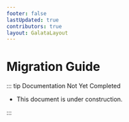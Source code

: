 ```yaml
---
footer: false
lastUpdated: true
contributors: true
layout: GalataLayout
---
```


# Migration Guide

::: tip Documentation Not Yet Completed

- This document is under construction.

:::